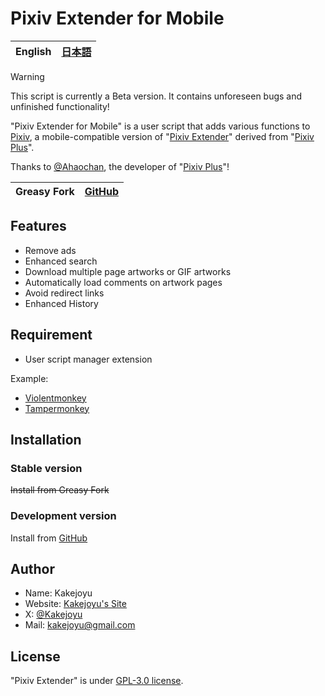 # Pixiv Extender for Mobile

| English | [日本語](https://github.com/Kakejoyu/PixivExtender-for-Mobile/blob/main/README_ja.md) |
|--|--|

> [!WARNING]  
> This script is currently a Beta version. It contains unforeseen bugs and unfinished functionality!

"Pixiv Extender for Mobile" is a user script that adds various functions to [Pixiv](https://www.pixiv.net), a mobile-compatible version of "[Pixiv Extender](https://github.com/Kakejoyu/PixivExtender/)" derived from "[Pixiv Plus](https://greasyfork.org/en/scripts/34153-pixiv-plus)".

Thanks to [@Ahaochan](https://greasyfork.org/users/30831-ahaochan), the developer of "[Pixiv Plus](https://greasyfork.org/scripts/34153-pixiv-plus)"!

| Greasy Fork | [GitHub](https://github.com/Kakejoyu/PixivExtender-for-Mobile) |
|--|--|

## Features

- Remove ads
- Enhanced search
- Download multiple page artworks or GIF artworks
- Automatically load comments on artwork pages
- Avoid redirect links
- Enhanced History

## Requirement

- User script manager extension

Example:

- [Violentmonkey](https://violentmonkey.github.io)
- [Tampermonkey](https://www.tampermonkey.net/)

## Installation

### Stable version

~~Install from Greasy Fork~~

### Development version

Install from [GitHub](https://github.com/Kakejoyu/PixivExtender-for-Mobile/raw/main/PixivExtender-for-Mobile.user.js)

## Author

- Name: Kakejoyu
- Website: [Kakejoyu's Site](http://kakejoyu.github.io)
- X: [@Kakejoyu](https://twitter.com/Kakejoyu)
- Mail: <kakejoyu@gmail.com>

## License

"Pixiv Extender" is under [GPL-3.0 license](https://github.com/Kakejoyu/PixivExtender-for-Mobile/blob/main/LICENSE).
